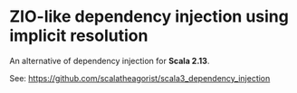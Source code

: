 # ZIO-like dependency injection using implicit resolution

An alternative of dependency injection for **Scala 2.13**.

See: https://github.com/scalatheagorist/scala3_dependency_injection
